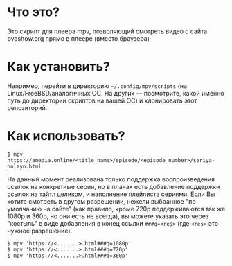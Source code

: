 # Что это?

Это скрипт для плеера mpv, позволяющий смотреть видео с сайта pvashow.org прямо в плеере (вместо браузера)

# Как установить?

Например, перейти в директорию `~/.config/mpv/scripts` (на Linux/FreeBSD/аналогичных ОС. На других — посмотрите, какой именно путь до директории скриптов на вашей ОС) и клонировать этот репозиторий.

# Как использовать?

```
$ mpv https://amedia.online/<title_name>/episode/<episode_number>/seriya-onlayn.html
```

На данный момент реализована только поддержка воспроизведения ссылок на конкретные серии, но в планах есть добавление поддержки ссылок на тайтл целиком, и наполнение плейлиста сериями.
Если Вы хотите смотреть в другом разрешении, нежели выбранное "по умолчанию на сайте" (как правило, кроме 720p поддерживаются так же 1080p и 360p, но они есть не всегда), вы можете указать это через "костыль" в виде добавления в конец ссылки `###q=<res>` (где `<res>` это нужное разрешение).

```
$ mpv 'https://<.......>.html###q=1080p'
$ mpv 'https://<.......>.html###q=720p'
$ mpv 'https://<.......>.html###q=360p'

```
